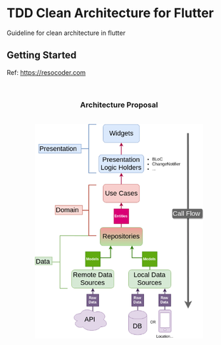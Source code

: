 # TDD Clean Architecture for Flutter

Guideline for clean architecture in flutter

## Getting Started
Ref: https://resocoder.com

<br />

<h3 align="center">Architecture Proposal</h3>

<br />

<img src="./architecture-proposal.png" style="display: block; margin-left: auto; margin-right: auto; width: 75%;"/>

<br />